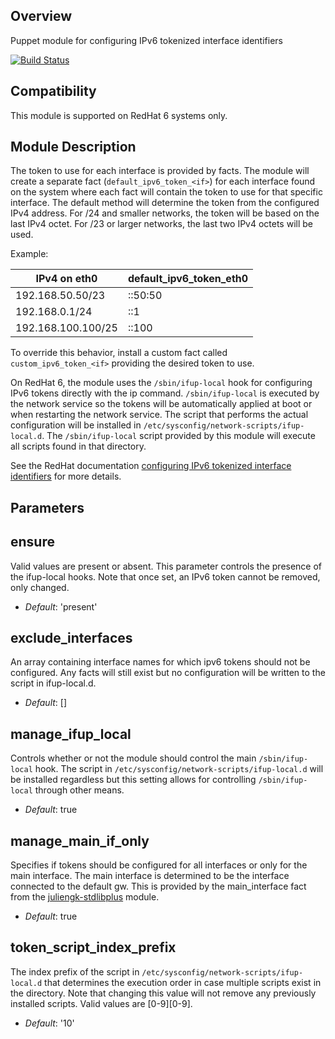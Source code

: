 ## Overview

Puppet module for configuring IPv6 tokenized interface identifiers

[![Build Status](https://travis-ci.org/boandersson/puppet-module-ipv6token.svg?branch=master)](https://travis-ci.org/boandersson/puppet-module-ipv6token)

## Compatibility

This module is supported on RedHat 6 systems only.

## Module Description

The token to use for each interface is provided by facts. The module will create a separate fact (`default_ipv6_token_<if>`) for each interface found on the system where each fact will contain the token to use for that specific interface.
The default method will determine the token from the configured IPv4 address. For /24 and smaller networks, the token will be based on the last IPv4 octet.
For /23 or larger networks, the last two IPv4 octets will be used.

Example:

IPv4 on eth0 | default_ipv6_token_eth0
-------------|------------------------
192.168.50.50/23   | ::50:50
192.168.0.1/24     | ::1
192.168.100.100/25 | ::100

To override this behavior, install a custom fact called `custom_ipv6_token_<if>` providing the desired token to use.

On RedHat 6, the module uses the `/sbin/ifup-local` hook for configuring IPv6 tokens directly with the ip command. `/sbin/ifup-local` is executed by the network service so the tokens will be automatically applied at boot or when restarting the network service.
The script that performs the actual configuration will be installed in `/etc/sysconfig/network-scripts/ifup-local.d`. The `/sbin/ifup-local` script provided by this module will execute all scripts found in that directory.

See the RedHat documentation [configuring IPv6 tokenized interface identifiers](https://access.redhat.com/documentation/en-US/Red_Hat_Enterprise_Linux/6/html/Deployment_Guide/s2-Configuring_IPv6_Tokenized_Interface_Identifiers.html) for more details.

## Parameters

ensure
------
Valid values are present or absent. This parameter controls the presence of the ifup-local hooks. Note that once set, an IPv6 token cannot be removed, only changed.

- *Default*: 'present'

exclude_interfaces
------------------
An array containing interface names for which ipv6 tokens should not be configured.
Any facts will still exist but no configuration will be written to the script in ifup-local.d.

- *Default*: []

manage_ifup_local
-----------------
Controls whether or not the module should control the main `/sbin/ifup-local` hook. The script in `/etc/sysconfig/network-scripts/ifup-local.d` will be installed regardless but this setting allows for controlling `/sbin/ifup-local` through other means.

- *Default*: true

manage_main_if_only
-------------------
Specifies if tokens should be configured for all interfaces or only for the main interface. The main interface is determined to be the interface connected to the default gw. This is provided by the main_interface fact from the [juliengk-stdlibplus](https://github.com/juliengk/puppet-stdlibplus) module.

- *Default*: true

token_script_index_prefix
-------------------------
The index prefix of the script in `/etc/sysconfig/network-scripts/ifup-local.d` that determines the execution order in case multiple scripts exist in the directory.
Note that changing this value will not remove any previously installed scripts.
Valid values are [0-9][0-9].

- *Default*: '10'
